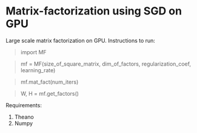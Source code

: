 # Matrix-factorization using SGD on GPU

Large scale matrix factorization on GPU. Instructions to run:

> import MF

> mf = MF(size_of_square_matrix, dim_of_factors, regularization_coef, learning_rate)

> mf.mat_fact(num_iters)

> W, H = mf.get_factors()

Requirements:

1. Theano
2. Numpy


